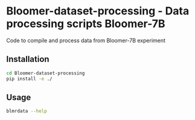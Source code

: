 # Bloomer-dataset-processing - Data processing scripts Bloomer-7B

Code to compile and process data from Bloomer-7B experiment

## Installation

```bash
cd Bloomer-dataset-processing
pip install -e ./
```

## Usage

```bash
blmrdata --help
```
